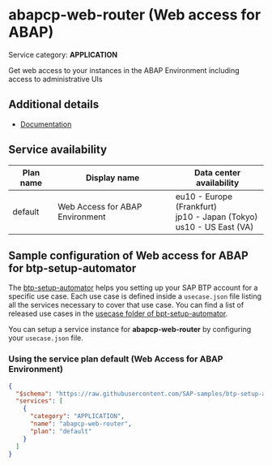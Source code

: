 # abapcp-web-router (Web access for ABAP)

Service category: **APPLICATION**

Get web access to your instances in the ABAP Environment including access to administrative UIs 

## Additional details

- [Documentation](https://help.sap.com/viewer/65de2977205c403bbc107264b8eccf4b/Cloud/en-US/98928b0941294c74b946cdcefca9b047.html)

## Service availability

| Plan name | Display name | Data center availability  |
|------|----------------|---------------------------|
|  default  |  Web Access for ABAP Environment  | eu10 - Europe (Frankfurt)<br> jp10 - Japan (Tokyo)<br> us10 - US East (VA)  |

## Sample configuration of **Web access for ABAP** for btp-setup-automator

The [btp-setup-automator](https://github.com/SAP-samples/btp-setup-automator) helps you setting up your SAP BTP account for a specific use case. Each use case is defined inside a `usecase.json` file listing all the services necessary to cover that use case. You can find a list of released use cases in the [usecase folder of bpt-setup-automator](https://github.com/SAP-samples/btp-setup-automator/tree/main/usecases).

You can setup a service instance for **abapcp-web-router** by configuring your `usecase.json` file.

### Using the service plan **default** (Web Access for ABAP Environment)

```json
{
  "$schema": "https://raw.githubusercontent.com/SAP-samples/btp-setup-automator/main/libs/btpsa-usecase.json",
  "services": [
    {
      "category": "APPLICATION",
      "name": "abapcp-web-router",
      "plan": "default"
    }
  ]
}
```
